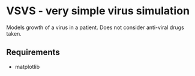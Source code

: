 # VSVS - very simple virus simulation

Models growth of a virus in a patient.
Does not consider anti-viral drugs taken.

## Requirements
- matplotlib
